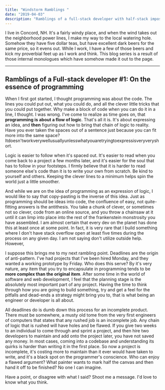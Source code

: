 ```yaml
---
title: "Windstorm Ramblings "
date: "2019-04-03"
description: "Ramblings of a full-stack developer with half-stack imposter syndrome"
---
```


<p> I live in Concord, NH. It's a fairly windy place, and when the wind takes out the neighborhood power lines, I make my way to the local watering hole. Somehow they have five dollar teas, but have excellent dark beers for the same price, so it evens out. While I work, I have a few of those beers and kick my proverbial feet up as I work and think. This blog series is a result of those internal monologues which have somehow made it out to the page. </p>

---

## Ramblings of a Full-stack developer #1: On the essence of programming

When I first got started, I thought programming was about the code. The lines you could put out, what you could do, and all the clever little tricks that you could put together. Why make a block of code when you can do it in a line, I thought. I was wrong. I've come to realize as time goes on, that **programming is about a flow of logic**. That's all it is. It's about expressing an idea, and **then** figuring out how to bring that chain of logic to reality. Have you ever taken the spaces out of a sentence just because you can fit more into the same space? Itdoesn'tworkverywellusuallyunlesswhatyouaretryingtoexpressisveryveryshort.

Logic is easier to follow when it's spaced out. It's easier to read when you come back to a project a few months later, and it's easier for the soul that has to follow in your footsteps. I firmly believe that it is harder to read someone else's code than it is to write your own from scratch. Be kind to yourself and others. Keeping the clever lines to a minimum helps spin the world just a little smoother.

And while we are on the idea of programming as an expression of logic, I would like to say that copy-pasting is the inverse of this idea. Just as programming should be ideas into code, the confluence of easy, not quite-fitting answers is the antithesis. You take a chunk of clever, or sometimes not so clever, code from an online source, and you throw a chainsaw at it until it can limp into place into the rest of the frankenstein monstrosity you have assembled. I am almost certain that every dev on the planet has done this at least once at some point. In fact, it is very rare that I build something where I don't have stack overflow open at least five times during the process on any given day. I am not saying don't utilize outside help. However,

I suppose this brings me to my next rambling point. Deadlines are the origin of anti-pattern. I've had projects that I've been hired Monday, and they wanted a working prototype by Friday. Who does this serve? By it's very nature, any item that you try to encapsulate in programming tends to be **more complex than the original item**. After some time in the world of software and web development, I feel that the planning stage is the absolutely most important part of any project. Having the time to think through how you are going to build something, try and get a feel for the pitfalls and dead-ends a strategy might bring you to, that is what being an engineer or developer is all about.

All deadlines do is dumb down this process for an incomplete product. There must be somewhere, a musty old tome from the very first engineers of computers that states that any rushed job is an incomplete job. Any chain of logic that is rushed will have holes and be flawed. If you give two weeks to an individual to come through and sprint a project, and then hire two developers to maintain and add onto the project later, you have not saved any money. In most cases, coming into a codebase and understanding its quirks is harder than writing it in the first place. So now a project is incomplete, it's costing more to maintain than it ever would have taken to write, and it's a black spot on the programmer's conscience. Who can enjoy a flawed argument? What painter wants to mark half the canvas and then hand it off to be finished? No one I can imagine.

Have a point, or disagree with what I said? Shoot me a message. I'd love to know what you think.
